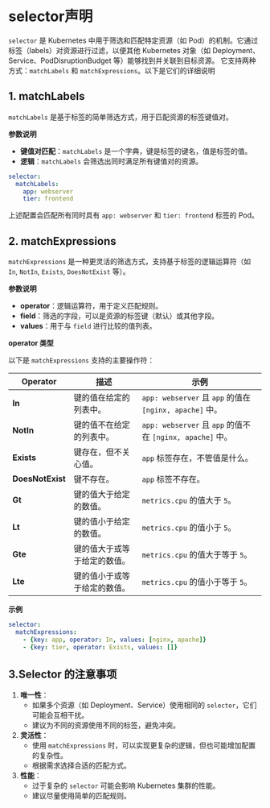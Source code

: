 # selector声明

`selector` 是 Kubernetes 中用于筛选和匹配特定资源（如 Pod）的机制。它通过标签（labels）对资源进行过滤，以便其他 Kubernetes 对象（如 Deployment、Service、PodDisruptionBudget 等）能够找到并关联到目标资源。 它支持两种方式：`matchLabels` 和 `matchExpressions`。以下是它们的详细说明

## 1. matchLabels

`matchLabels` 是基于标签的简单筛选方式，用于匹配资源的标签键值对。

**参数说明**

- **键值对匹配**：`matchLabels` 是一个字典，键是标签的键名，值是标签的值。
- **逻辑**：`matchLabels` 会筛选出同时满足所有键值对的资源。

```yaml
selector:
  matchLabels:
    app: webserver
    tier: frontend
```

上述配置会匹配所有同时具有 `app: webserver` 和 `tier: frontend` 标签的 Pod。

## 2. matchExpressions

`matchExpressions` 是一种更灵活的筛选方式，支持基于标签的逻辑运算符（如 `In`, `NotIn`, `Exists`, `DoesNotExist` 等）。

**参数说明**

- **operator**：逻辑运算符，用于定义匹配规则。
- **field**：筛选的字段，可以是资源的标签键（默认）或其他字段。
- **values**：用于与 `field` 进行比较的值列表。

**operator 类型**

以下是 `matchExpressions` 支持的主要操作符：

| **Operator**     | **描述**                     | **示例**                                                  |
| ---------------- | ---------------------------- | --------------------------------------------------------- |
| **In**           | 键的值在给定的列表中。       | `app: webserver` 且 `app` 的值在 `[nginx, apache]` 中。   |
| **NotIn**        | 键的值不在给定的列表中。     | `app: webserver` 且 `app` 的值不在 `[nginx, apache]` 中。 |
| **Exists**       | 键存在，但不关心值。         | `app` 标签存在，不管值是什么。                            |
| **DoesNotExist** | 键不存在。                   | `app` 标签不存在。                                        |
| **Gt**           | 键的值大于给定的数值。       | `metrics.cpu` 的值大于 `5`。                              |
| **Lt**           | 键的值小于给定的数值。       | `metrics.cpu` 的值小于 `5`。                              |
| **Gte**          | 键的值大于或等于给定的数值。 | `metrics.cpu` 的值大于等于 `5`。                          |
| **Lte**          | 键的值小于或等于给定的数值。 | `metrics.cpu` 的值小于等于 `5`。                          |

**示例**

```yaml
selector:
  matchExpressions:
    - {key: app, operator: In, values: [nginx, apache]}
    - {key: tier, operator: Exists, values: []}
```

## 3.Selector 的注意事项

1. **唯一性**：
   - 如果多个资源（如 Deployment、Service）使用相同的 `selector`，它们可能会互相干扰。
   - 建议为不同的资源使用不同的标签，避免冲突。
2. **灵活性**：
   - 使用 `matchExpressions` 时，可以实现更复杂的逻辑，但也可能增加配置的复杂性。
   - 根据需求选择合适的匹配方式。
3. **性能**：
   - 过于复杂的 `selector` 可能会影响 Kubernetes 集群的性能。
   - 建议尽量使用简单的匹配规则。